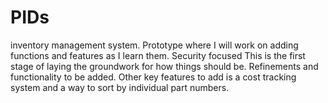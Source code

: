 # PIDs
inventory management system. Prototype where I will work on adding functions and features as I learn them. Security focused
This is the first stage of laying the groundwork for how things should be. Refinements and functionality to be added. Other key features to add is a cost tracking system and
a way to sort by individual part numbers.
